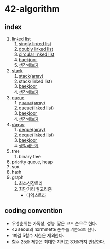 # 42-algorithm

## index
1. [linked list](./linked_list)
	1. [singly linked list](./linked_list/singly_linked_list)
	1. [doubly linked list](./linked_list/doubly_linked_list)
	1. [circular linked list](./linked_list/circular_linked_list)
	1. [baekjoon](./linked_list#baekjoon)
	1. [생각해보기](./linked_list#생각해보기)
1. [stack](./stack)
	1. [stack(array)](./stack/stack_array)
	1. [stack(linked list)](./stack/stack_linked_list)
	1. [baekjoon](./stack#baekjoon)
	1. [생각해보기](./stack#생각해보기)
1. [queue](./queue)
	1. [queue(array)](./queue/queue_array)
	1. [queue(linked list)](./queue/queue_linked_list)
	1. [baekjoon](./queue#baekjoon)
	1. [생각해보기](./queue#생각해보기)
1. [deque](./deque)
	1. [deque(array)](./deque/deque_array)
	1. [deque(linked list)](./deque/deque_linked_list)
	1. [baekjoon](./deque#baekjoon)
	1. [생각해보기](./deque#생각해보기)
1. tree
	1. binary tree
1. priority queue, heap
1. sort
1. hash
1. graph
	1. 최소신장트리
	1. 최단거리 알고리즘
		- 다익스트라


## coding convention
- 우선순위는 가독성, 성능, 짧은 코드 순으로 한다.
- 42 seoul의 norminette 준수를 기본으로 한다.
- 1파일 5함수 제한은 제외한다.
- 함수 25줄 제한은 최대한 지키고 30줄까지 인정한다.

